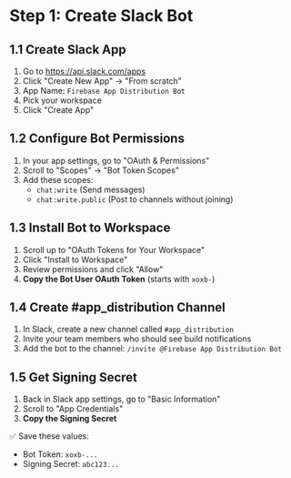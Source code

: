 # Step 1: Create Slack Bot

## 1.1 Create Slack App
1. Go to https://api.slack.com/apps
2. Click "Create New App" → "From scratch"
3. App Name: `Firebase App Distribution Bot`
4. Pick your workspace
5. Click "Create App"

## 1.2 Configure Bot Permissions
1. In your app settings, go to "OAuth & Permissions"
2. Scroll to "Scopes" → "Bot Token Scopes"
3. Add these scopes:
   - `chat:write` (Send messages)
   - `chat:write.public` (Post to channels without joining)

## 1.3 Install Bot to Workspace
1. Scroll up to "OAuth Tokens for Your Workspace"
2. Click "Install to Workspace"
3. Review permissions and click "Allow"
4. **Copy the Bot User OAuth Token** (starts with `xoxb-`)

## 1.4 Create #app_distribution Channel
1. In Slack, create a new channel called `#app_distribution`
2. Invite your team members who should see build notifications
3. Add the bot to the channel: `/invite @Firebase App Distribution Bot`

## 1.5 Get Signing Secret
1. Back in Slack app settings, go to "Basic Information"
2. Scroll to "App Credentials"
3. **Copy the Signing Secret**

✅ Save these values:
- Bot Token: `xoxb-...`
- Signing Secret: `abc123...`
